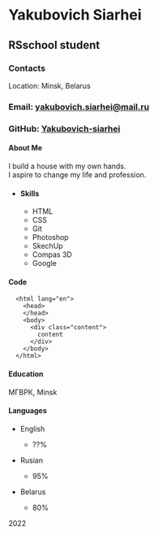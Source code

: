 # Yakubovich Siarhei

## RSschool student

### Contacts

Location: Minsk, Belarus

### Email: yakubovich.siarhei@mail.ru

### GitHub: [Yakubovich-siarhei](https://github.com/Yakubovich-siarhei/ "https://github.com/Yakubovich-siarhei/")

#### About Me

I build a house with my own hands.  
I aspire to change my life and profession.

* #### Skills

  * HTML
  * CSS
  * Git
  * Photoshop
  * SkechUp
  * Compas 3D
  * Google

#### Code

```test
  <html lang="en">                                              
    <head>                                                        
    </head>                                                       
    <body>                                                       
      <div class="content">
        content
      </div>
    </body>  
  </html>
```

#### Education

 МГВРК, Minsk

#### Languages

* English
  * ??%

* Rusian
  * 95%

* Belarus
  * 80%

2022
